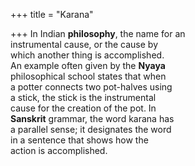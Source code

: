 +++
title = "Karana"

+++
In Indian **philosophy**, the name for an  
instrumental cause, or the cause by  
which another thing is accomplished.  
An example often given by the **Nyaya**  
philosophical school states that when  
a potter connects two pot-halves using  
a stick, the stick is the instrumental  
cause for the creation of the pot. In  
**Sanskrit** grammar, the word karana has  
a parallel sense; it designates the word  
in a sentence that shows how the  
action is accomplished.